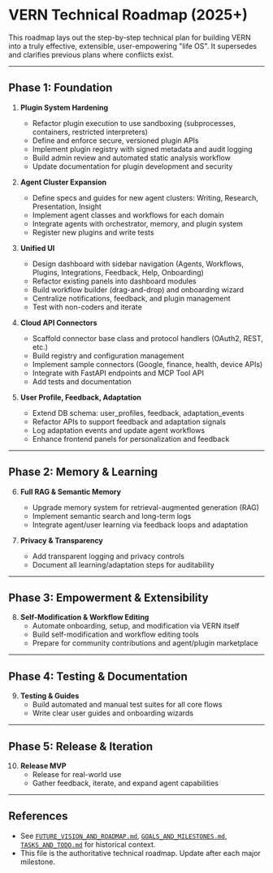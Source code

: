 # VERN Technical Roadmap (2025+)

This roadmap lays out the step-by-step technical plan for building VERN into a truly effective, extensible, user-empowering "life OS". It supersedes and clarifies previous plans where conflicts exist.

---

## Phase 1: Foundation

1. **Plugin System Hardening**
   - Refactor plugin execution to use sandboxing (subprocesses, containers, restricted interpreters)
   - Define and enforce secure, versioned plugin APIs
   - Implement plugin registry with signed metadata and audit logging
   - Build admin review and automated static analysis workflow
   - Update documentation for plugin development and security

2. **Agent Cluster Expansion**
   - Define specs and guides for new agent clusters: Writing, Research, Presentation, Insight
   - Implement agent classes and workflows for each domain
   - Integrate agents with orchestrator, memory, and plugin system
   - Register new plugins and write tests

3. **Unified UI**
   - Design dashboard with sidebar navigation (Agents, Workflows, Plugins, Integrations, Feedback, Help, Onboarding)
   - Refactor existing panels into dashboard modules
   - Build workflow builder (drag-and-drop) and onboarding wizard
   - Centralize notifications, feedback, and plugin management
   - Test with non-coders and iterate

4. **Cloud API Connectors**
   - Scaffold connector base class and protocol handlers (OAuth2, REST, etc.)
   - Build registry and configuration management
   - Implement sample connectors (Google, finance, health, device APIs)
   - Integrate with FastAPI endpoints and MCP Tool API
   - Add tests and documentation

5. **User Profile, Feedback, Adaptation**
   - Extend DB schema: user_profiles, feedback, adaptation_events
   - Refactor APIs to support feedback and adaptation signals
   - Log adaptation events and update agent workflows
   - Enhance frontend panels for personalization and feedback

---

## Phase 2: Memory & Learning

6. **Full RAG & Semantic Memory**
   - Upgrade memory system for retrieval-augmented generation (RAG)
   - Implement semantic search and long-term logs
   - Integrate agent/user learning via feedback loops and adaptation

7. **Privacy & Transparency**
   - Add transparent logging and privacy controls
   - Document all learning/adaptation steps for auditability

---

## Phase 3: Empowerment & Extensibility

8. **Self-Modification & Workflow Editing**
   - Automate onboarding, setup, and modification via VERN itself
   - Build self-modification and workflow editing tools
   - Prepare for community contributions and agent/plugin marketplace

---

## Phase 4: Testing & Documentation

9. **Testing & Guides**
   - Build automated and manual test suites for all core flows
   - Write clear user guides and onboarding wizards

---

## Phase 5: Release & Iteration

10. **Release MVP**
    - Release for real-world use
    - Gather feedback, iterate, and expand agent capabilities

---

## References

- See [`FUTURE_VISION_AND_ROADMAP.md`](FUTURE_VISION_AND_ROADMAP.md), [`GOALS_AND_MILESTONES.md`](GOALS_AND_MILESTONES.md), [`TASKS_AND_TODO.md`](TASKS_AND_TODO.md) for historical context.
- This file is the authoritative technical roadmap. Update after each major milestone.
